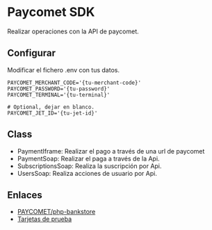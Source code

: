 # Paycomet SDK
Realizar operaciones con la API de paycomet.

## Configurar
Modificar el fichero .env con tus datos.

```
PAYCOMET_MERCHANT_CODE='{tu-merchant-code}'
PAYCOMET_PASSWORD='{tu-password}'
PAYCOMET_TERMINAL='{tu-terminal}'

# Optional, dejar en blanco.
PAYCOMET_JET_ID='{tu-jet-id}' 
```

## Class
* PaymentIframe: Realizar el pago a través de una url de paycomet
* PaymentSoap: Realizar el paga a través de la Api.
* SubscriptionsSoap: Realiza la suscripción por Api.
* UsersSoap: Realiza acciones de usuario por Api.

## Enlaces
* [PAYCOMET/php-bankstore](https://github.com/PAYCOMET/php-bankstore)
* [Tarjetas de prueba](https://docs.paycomet.com/es/recursos/testcards)